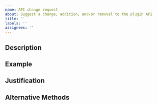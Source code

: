 ```yaml
---
name: API change request
about: Suggest a change, addition, and/or removal to the plugin API
title: ''
labels: ''
assignees: ''
---
```

 
## Description
<!-- Tell us what you wish to be changed, added, and/or removed. -->
 
## Example
<!-- Show us how this change would look or how it will be done. -->
 
## Justification
<!-- Explain the reason for the change and why it is a good idea. -->
 
## Alternative Methods
<!-- (OPTIONAL) Show us other methods you have explored to achieve this goal. -->